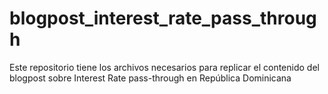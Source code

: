 # blogpost_interest_rate_pass_through
Este repositorio tiene los archivos necesarios para replicar el contenido del blogpost sobre Interest Rate pass-through en República Dominicana
